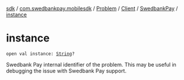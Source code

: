 [sdk](../../../../index.md) / [com.swedbankpay.mobilesdk](../../../index.md) / [Problem](../../index.md) / [Client](../index.md) / [SwedbankPay](index.md) / [instance](./instance.md)

# instance

`open val instance: `[`String`](https://kotlinlang.org/api/latest/jvm/stdlib/kotlin/-string/index.html)`?`

Swedbank Pay internal identifier of the problem. This may be useful in
debugging the issue with Swedbank Pay support.

